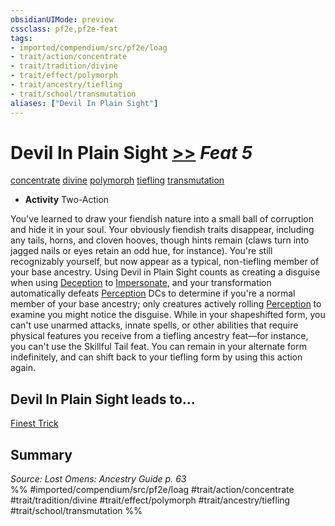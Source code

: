 ```yaml
---
obsidianUIMode: preview
cssclass: pf2e,pf2e-feat
tags:
- imported/compendium/src/pf2e/loag
- trait/action/concentrate
- trait/tradition/divine
- trait/effect/polymorph
- trait/ancestry/tiefling
- trait/school/transmutation
aliases: ["Devil In Plain Sight"]
---
```

# Devil In Plain Sight  [>>](chapter-9-playing-the-game.md#Actions "Two-Action") *Feat 5*  
[concentrate](concentrate.md)  [divine](divine.md)  [polymorph](polymorph.md)  [tiefling](tiefling-b1.md)  [transmutation](transmutation.md)  

- **Activity** Two-Action

You've learned to draw your fiendish nature into a small ball of corruption and hide it in your soul. Your obviously fiendish traits disappear, including any tails, horns, and cloven hooves, though hints remain (claws turn into jagged nails or eyes retain an odd hue, for instance). You're still recognizably yourself, but now appear as a typical, non-tiefling member of your base ancestry. Using Devil in Plain Sight counts as creating a disguise when using [Deception](../skills.md#Deception) to [Impersonate](impersonate.md), and your transformation automatically defeats [Perception](../skills.md#Perception) DCs to determine if you're a normal member of your base ancestry; only creatures actively rolling [Perception](../skills.md#Perception) to examine you might notice the disguise. While in your shapeshifted form, you can't use unarmed attacks, innate spells, or other abilities that require physical features you receive from a tiefling ancestry feat—for instance, you can't use the Skillful Tail feat. You can remain in your alternate form indefinitely, and can shift back to your tiefling form by using this action again.

## Devil In Plain Sight leads to...

[Finest Trick](finest-trick-loag.md)

## Summary

*Source: Lost Omens: Ancestry Guide p. 63*  
%% #imported/compendium/src/pf2e/loag #trait/action/concentrate #trait/tradition/divine #trait/effect/polymorph #trait/ancestry/tiefling #trait/school/transmutation %%
